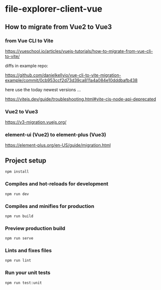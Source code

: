 # file-explorer-client-vue

## How to migrate from Vue2 to Vue3

### from Vue CLI to Vite

https://vueschool.io/articles/vuejs-tutorials/how-to-migrate-from-vue-cli-to-vite/

diffs in example repo:

https://github.com/danielkellyio/vue-cli-to-vite-migration-example/commit/0cb953ccf2d73d39ca811a4a084e10dddbafb438

here use the today newest versions ...

https://vitejs.dev/guide/troubleshooting.html#vite-cjs-node-api-deprecated

### Vue2 to Vue3

https://v3-migration.vuejs.org/

### element-ui (Vue2) to element-plus (Vue3)

https://element-plus.org/en-US/guide/migration.html

## Project setup
```
npm install
```

### Compiles and hot-reloads for development
```
npm run dev
```

### Compiles and minifies for production
```
npm run build
```

### Preview production build
```
npm run serve
```

### Lints and fixes files
```
npm run lint
```

### Run your unit tests
```
npm run test:unit
```
